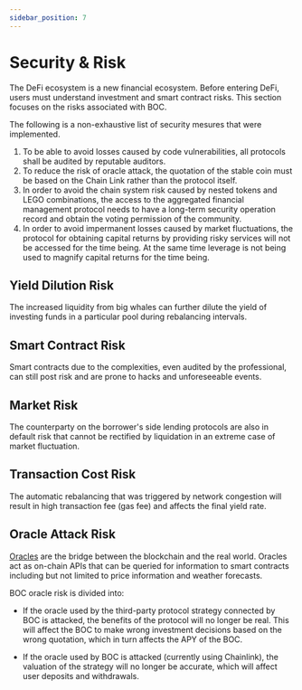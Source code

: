 ```yaml
---
sidebar_position: 7
---
```

# Security & Risk

The DeFi ecosystem is a new financial ecosystem. Before entering DeFi, users must understand investment and smart contract risks. This section focuses on the risks associated with BOC.

The following is a non-exhaustive list of security mesures that were implemented.

1. To be able to avoid losses caused by code vulnerabilities, all protocols shall be audited by reputable auditors.
2. To reduce the risk of oracle attack, the quotation of the stable coin must be based on the Chain Link rather than the protocol itself.
3. In order to avoid the chain system risk caused by nested tokens and LEGO combinations, the access to the aggregated financial management protocol needs to have a long-term security operation record and obtain the voting permission of the community.
4. In order to avoid impermanent losses caused by market fluctuations, the protocol for obtaining capital returns by providing risky services will not be accessed for the time being. At the same time leverage is not being used to magnify capital returns for the time being.

## Yield Dilution Risk

The increased liquidity from big whales can further dilute the yield of investing funds in a particular pool during rebalancing intervals.

## Smart Contract Risk

Smart contracts due to the complexities, even audited by the professional, can still post risk and are prone to hacks and unforeseeable events.

## Market Risk

The counterparty on the borrower's side lending protocols are also in default risk that cannot be rectified by liquidation in an extreme case of market fluctuation.

## Transaction Cost Risk

The automatic rebalancing that was triggered by network congestion will result in high transaction fee (gas fee) and affects the final yield rate.

## Oracle Attack Risk

[Oracles](appendix#oracle) are the bridge between the blockchain and the real world. Oracles act as on-chain APIs that can be queried for information to smart contracts including but not limited to price information and weather forecasts.

BOC oracle risk is divided into:

- If the oracle used by the third-party protocol strategy connected by BOC is attacked, the benefits of the protocol will no longer be real. This will affect the BOC to make wrong investment decisions based on the wrong quotation, which in turn affects the APY of the BOC.

- If the oracle used by BOC is attacked (currently using Chainlink), the valuation of the strategy will no longer be accurate, which will affect user deposits and withdrawals.
